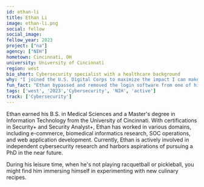 ```yaml
---
id: ethan-li
title: Ethan Li
image: ethan-li.png
social: fellow
social_image:
fellow_year: 2023
project: ["na"]
agency: ["NIH"]
hometown: Cincinnati, OH
university: University of Cincinnati
region: west
bio_short: Cybersecurity specialist with a healthcare background
why: "I joined the U.S. Digital Corps to maximize the impact I can make for my country, leveraging my unique background in healthcare and cybersecurity."
fun_fact: "Ethan bypassed and removed the login software from one of his high school computer lab's computers and ended up on the school administrator's Wall of Shame."
tags: ['west', '2023','Cybersecurity', 'NIH', 'active']
track: ['Cybersecurity']
---
```


Ethan earned his B.S. in Medical Sciences and a Master's degree in Information Technology from the University of Cincinnati. With certifications in Security+ and Security Analyst+, Ethan has worked in various domains, including e-commerce, biomedical informatics research, SOC operations, and web application development. Currently, Ethan is actively involved in independent cybersecurity research and harbors aspirations of pursuing a PhD in the near future. 

During his leisure time, when he's not playing racquetball or pickleball, you might find him immersing himself in experimenting with new culinary recipes.
